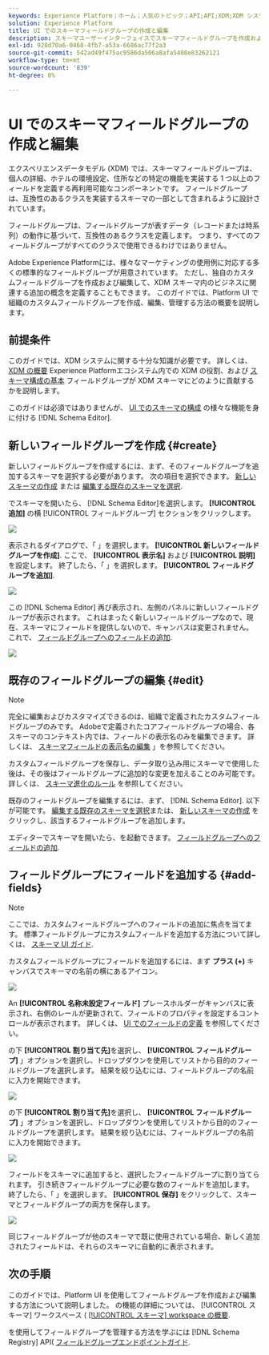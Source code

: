 ```yaml
---
keywords: Experience Platform；ホーム；人気のトピック；API;API;XDM;XDM システム；エクスペリエンスデータモデル；データモデル；ui；ワークスペース；フィールドグループ；フィールドグループ
solution: Experience Platform
title: UI でのスキーマフィールドグループの作成と編集
description: スキーマユーザーインターフェイスでスキーマフィールドグループを作成および編集するExperience Platformを説明します。
exl-id: 928d70a6-0468-4fb7-a53a-6686ac77f2a3
source-git-commit: 542ad49f475ac9586da506a8afa5408e83262121
workflow-type: tm+mt
source-wordcount: '839'
ht-degree: 0%

---
```


# UI でのスキーマフィールドグループの作成と編集

エクスペリエンスデータモデル (XDM) では、スキーマフィールドグループは、個人の詳細、ホテルの環境設定、住所などの特定の機能を実装する 1 つ以上のフィールドを定義する再利用可能なコンポーネントです。 フィールドグループは、互換性のあるクラスを実装するスキーマの一部として含まれるように設計されています。

フィールドグループは、フィールドグループが表すデータ（レコードまたは時系列）の動作に基づいて、互換性のあるクラスを定義します。 つまり、すべてのフィールドグループがすべてのクラスで使用できるわけではありません。

Adobe Experience Platformには、様々なマーケティングの使用例に対応する多くの標準的なフィールドグループが用意されています。 ただし、独自のカスタムフィールドグループを作成および編集して、XDM スキーマ内のビジネスに関連する追加の概念を定義することもできます。 このガイドでは、Platform UI で組織のカスタムフィールドグループを作成、編集、管理する方法の概要を説明します。

## 前提条件

このガイドでは、XDM システムに関する十分な知識が必要です。 詳しくは、 [XDM の概要](../../home.md) Experience Platformエコシステム内での XDM の役割、および [スキーマ構成の基本](../../schema/composition.md) フィールドグループが XDM スキーマにどのように貢献するかを説明します。

このガイドは必須ではありませんが、 [UI でのスキーマの構成](../../tutorials/create-schema-ui.md) の様々な機能を身に付ける [!DNL Schema Editor].

## 新しいフィールドグループを作成 {#create}

新しいフィールドグループを作成するには、まず、そのフィールドグループを追加するスキーマを選択する必要があります。 次の項目を選択できます。 [新しいスキーマの作成](./schemas.md#create) または [編集する既存のスキーマを選択](./schemas.md#edit).

でスキーマを開いたら、 [!DNL Schema Editor]を選択します。 **[!UICONTROL 追加]** の横 [!UICONTROL フィールドグループ] セクションをクリックします。

![](../../images/ui/resources/field-groups/add-field-group.png)

表示されるダイアログで、「 」を選択します。 **[!UICONTROL 新しいフィールドグループを作成]**. ここで、 **[!UICONTROL 表示名]** および **[!UICONTROL 説明]** を設定します。 終了したら、「 」を選択します。 **[!UICONTROL フィールドグループを追加]**.

![](../../images/ui/resources/field-groups/create-field-group.png)

この [!DNL Schema Editor] 再び表示され、左側のパネルに新しいフィールドグループが表示されます。 これはまったく新しいフィールドグループなので、現在、スキーマにフィールドを提供しないので、キャンバスは変更されません。 これで、 [フィールドグループへのフィールドの追加](#add-fields).

![](../../images/ui/resources/field-groups/field-group-added.png)

## 既存のフィールドグループの編集 {#edit}

>[!NOTE]
>
>完全に編集およびカスタマイズできるのは、組織で定義されたカスタムフィールドグループのみです。 Adobeで定義されたコアフィールドグループの場合、各スキーマのコンテキスト内では、フィールドの表示名のみを編集できます。 詳しくは、 [スキーマフィールドの表示名の編集](./schemas.md#display-names) 」を参照してください。
>
>カスタムフィールドグループを保存し、データ取り込み用にスキーマで使用した後は、その後はフィールドグループに追加的な変更を加えることのみ可能です。 詳しくは、 [スキーマ進化のルール](../../schema/composition.md#evolution) を参照してください。

既存のフィールドグループを編集するには、まず、 [!DNL Schema Editor]. 以下が可能です。 [編集する既存のスキーマを選択](./schemas.md#edit)または、 [新しいスキーマの作成](./schemas.md#create) をクリックし、該当するフィールドグループを追加します。

エディターでスキーマを開いたら、を起動できます。 [フィールドグループへのフィールドの追加](#add-fields).

## フィールドグループにフィールドを追加する {#add-fields}

>[!NOTE]
>
>ここでは、カスタムフィールドグループへのフィールドの追加に焦点を当てます。 標準フィールドグループにカスタムフィールドを追加する方法について詳しくは、 [スキーマ UI ガイド](./schemas.md#custom-fields-for-standard-groups).

カスタムフィールドグループにフィールドを追加するには、まず **プラス (+)** キャンバスでスキーマの名前の横にあるアイコン。

![](../../images/ui/resources/field-groups/add-field.png)

An **[!UICONTROL 名称未設定フィールド]** プレースホルダーがキャンバスに表示され、右側のレールが更新されて、フィールドのプロパティを設定するコントロールが表示されます。 詳しくは、 [UI でのフィールドの定義](../fields/overview.md#define) を参照してください。

の下 **[!UICONTROL 割り当て先]**&#x200B;を選択し、 **[!UICONTROL フィールドグループ]** 」オプションを選択し、ドロップダウンを使用してリストから目的のフィールドグループを選択します。 結果を絞り込むには、フィールドグループの名前に入力を開始できます。

![](../../images/ui/resources/field-groups/select-field-group.png)

の下 **[!UICONTROL 割り当て先]**&#x200B;を選択し、 **[!UICONTROL フィールドグループ]** 」オプションを選択し、ドロップダウンを使用してリストから目的のフィールドグループを選択します。 結果を絞り込むには、フィールドグループの名前に入力を開始できます。

![](../../images/ui/resources/field-groups/select-field-group.png)

フィールドをスキーマに追加すると、選択したフィールドグループに割り当てられます。 引き続きフィールドグループに必要な数のフィールドを追加します。 終了したら、「 」を選択します。 **[!UICONTROL 保存]** をクリックして、スキーマとフィールドグループの両方を保存します。

![](../../images/ui/resources/field-groups/complete-field-group.png)

同じフィールドグループが他のスキーマで既に使用されている場合、新しく追加されたフィールドは、それらのスキーマに自動的に表示されます。

## 次の手順

このガイドでは、Platform UI を使用してフィールドグループを作成および編集する方法について説明しました。 の機能の詳細については、 [!UICONTROL スキーマ] ワークスペース ( [[!UICONTROL スキーマ] workspace の概要](../overview.md).

を使用してフィールドグループを管理する方法を学ぶには [!DNL Schema Registry] API( [フィールドグループエンドポイントガイド](../../api/field-groups.md).
